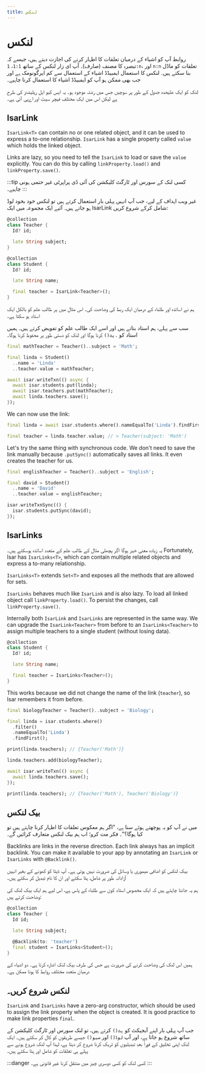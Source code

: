 ```yaml
---
title: لنکس
---
```


# لنکس

روابط آپ کو اشیاء کے درمیان تعلقات کا اظہار کرنے کی اجازت دیتے ہیں، جیسے کہ تبصرہ کا مصنف (صارف)۔ آپ ای زار لنکس کے ساتھ `1:1`، `1:n`، اور `n:n` تعلقات کو ماڈل بنا سکتے ہیں۔ لنکس کا استعمال ایمبیڈڈ اشیاء کے استعمال سے کم ایرگونومک ہے اور جب بھی ممکن ہو آپ کو ایمبیڈڈ اشیاء کا استعمال کرنا چاہیے۔

لنک کو ایک علیحدہ جدول کے طور پر سوچیں جس میں رشتہ موجود ہو۔ یہ ایس کیو ایل ریلیشنز کی طرح ہے لیکن اس میں ایک مختلف فیچر سیٹ اور اےپی آئی ہے۔

## IsarLink

`IsarLink<T>` can contain no or one related object, and it can be used to express a to-one relationship. `IsarLink` has a single property called `value` which holds the linked object.

Links are lazy, so you need to tell the `IsarLink` to load or save the `value` explicitly. You can do this by calling `linkProperty.load()` and `linkProperty.save()`.

:::tip
کسی لنک کے سورس اور ٹارگٹ کلیکشن کی آئی ڈی پراپرٹی غیر حتمی ہونی چاہیے۔
:::

غیر ویب اہداف کے لیے، جب آپ انہیں پہلی بار استعمال کرتے ہیں تو لنکس خود بخود لوڈ ہو جاتے ہیں۔ آئیے ایک مجموعہ میں ایک IsarLink شامل کرکے شروع کریں:

```dart
@collection
class Teacher {
  Id? id;

  late String subject;
}

@collection
class Student {
  Id? id;

  late String name;

  final teacher = IsarLink<Teacher>();
}
```

ہم نے اساتذہ اور طلباء کے درمیان ایک ربط کی وضاحت کی۔ اس مثال میں ہر طالب علم کو بالکل ایک استاد ہو سکتا ہے۔

سب سے پہلے، ہم استاد بناتے ہیں اور اسے ایک طالب علم کو تفویض کرتے ہیں۔ ہمیں استاد کو `.پٹ()` کرنا ہوگا اور لنک کو دستی طور پر محفوظ کرنا ہوگا۔

```dart
final mathTeacher = Teacher()..subject = 'Math';

final linda = Student()
  ..name = 'Linda'
  ..teacher.value = mathTeacher;

await isar.writeTxn(() async {
  await isar.students.put(linda);
  await isar.teachers.put(mathTeacher);
  await linda.teachers.save();
});
```

We can now use the link:

```dart
final linda = await isar.students.where().nameEqualTo('Linda').findFirst();

final teacher = linda.teacher.value; // > Teacher(subject: 'Math')
```

Let's try the same thing with synchronous code. We don't need to save the link manually because `.putSync()` automatically saves all links. It even creates the teacher for us.

```dart
final englishTeacher = Teacher()..subject = 'English';

final david = Student()
  ..name = 'David'
  ..teacher.value = englishTeacher;

isar.writeTxnSync(() {
  isar.students.putSync(david);
});
```

## IsarLinks

یہ زیادہ معنی خیز ہوگا اگر پچھلی مثال کے طالب علم کے متعدد اساتذہ ہوسکتے ہیں۔ Fortunately, Isar has `IsarLinks<T>`, which can contain multiple related objects and express a to-many relationship.

`IsarLinks<T>` extends `Set<T>` and exposes all the methods that are allowed for sets.

`IsarLinks` behaves much like `IsarLink` and is also lazy. To load all linked object call `linkProperty.load()`. To persist the changes, call `linkProperty.save()`.

Internally both `IsarLink` and `IsarLinks` are represented in the same way. We can upgrade the `IsarLink<Teacher>` from before to an `IsarLinks<Teacher>` to assign multiple teachers to a single student (without losing data).

```dart
@collection
class Student {
  Id? id;

  late String name;

  final teacher = IsarLinks<Teacher>();
}
```

This works because we did not change the name of the link (`teacher`), so Isar remembers it from before.

```dart
final biologyTeacher = Teacher()..subject = 'Biology';

final linda = isar.students.where()
  .filter()
  .nameEqualTo('Linda')
  .findFirst();

print(linda.teachers); // {Teacher('Math')}

linda.teachers.add(biologyTeacher);

await isar.writeTxn(() async {
  await linda.teachers.save();
});

print(linda.teachers); // {Teacher('Math'), Teacher('Biology')}
```

## بیک لنکس

میں نے آپ کو یہ پوچھتے ہوئے سنا ہے، "اگر ہم معکوس تعلقات کا اظہار کرنا چاہتے ہیں تو کیا ہوگا؟"۔ فکر مت کرو؛ اب ہم بیک لنکس متعارف کرائیں گے۔

Backlinks are links in the reverse direction. Each link always has an implicit backlink. You can make it available to your app by annotating an `IsarLink` or `IsarLinks` with `@Backlink()`.

بیک لنکس کو اضافی میموری یا وسائل کی ضرورت نہیں ہوتی ہے۔ آپ ڈیٹا کو کھونے کے بغیر انہیں آزادانہ طور پر شامل، ہٹا سکتے اور ان کا نام تبدیل کر سکتے ہیں۔

ہم یہ جاننا چاہتے ہیں کہ ایک مخصوص استاد کون سے طلباء کے پاس ہے، اس لیے ہم ایک بیک لنک کی وضاحت کرتے ہیں:

```dart
@collection
class Teacher {
  Id id;

  late String subject;

  @Backlink(to: 'teacher')
  final student = IsarLinks<Student>();
}
```

ہمیں اس لنک کی وضاحت کرنے کی ضرورت ہے جس کی طرف بیک لنک اشارہ کرتا ہے۔ دو اشیاء کے درمیان متعدد مختلف روابط کا ہونا ممکن ہے۔

## لنکس شروع کریں۔

`IsarLink` and `IsarLinks` have a zero-arg constructor, which should be used to assign the link property when the object is created. It is good practice to make link properties `final`.

جب آپ پہلی بار اپنے آبجیکٹ کو `پٹ()` کرتے ہیں، تو لنک سورس اور ٹارگٹ کلیکشن کے ساتھ شروع ہو جاتا ہے، اور آپ `لوڈ()` اور `سیو()` جیسے طریقوں کو کال کر سکتے ہیں۔ ایک لنک اپنی تخلیق کے فوراً بعد تبدیلیوں کو ٹریک کرنا شروع کر دیتا ہے، لہذا آپ لنک شروع ہونے سے پہلے ہی تعلقات کو شامل اور ہٹا سکتے ہیں۔

:::danger
کسی لنک کو کسی دوسری چیز میں منتقل کرنا غیر قانونی ہے۔
:::
